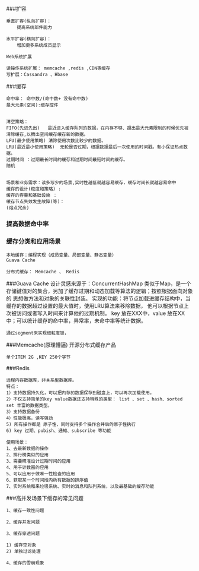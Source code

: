 ###扩容

    垂直扩容(纵向扩容)：
        提高系统部件能力
            
    水平扩容(横向扩容)：
        增加更多系统成员显示
    
    Web系统扩展
    
    读操作系统扩展： memcache ,redis ,CDN等缓存
    写扩展：Cassandra 、Hbase

###缓存
    
    命中率： 命中数/(命中数+ 没有命中数)
    最大元素(空间):缓存控件
    
    
    清空策略：
    FIFO(先进先出)   最近进入缓存队列的数据，在内存不够、超出最大元素限制的时候优先被清除缓存,以腾出空间缓存缓存新的数据。 
    LFU(最少使用策略) 清除使用次数比较少的数据。
    LRU(最近最小使用策略)  无轮是否过期，根据数据最后一次使用的时间戳。有小保证热点数据。
    过期时间 ：过期最长时间的缓存和过期时间最短时间的缓存。
    随机
    
    
    场景和业务需求：读多写少的场景,实时性越低就越容易缓存，缓存时间长就越容易命中
    缓存的设计(粒度和策略) : 
    缓存的容量和基础设施 ：
    缓存节点失效发生故障(等)： 
    (熔点冗余) 
    

### 提高数据命中率

### 缓存分类和应用场景

    本地缓存：编程实现（成员变量、局部变量、静态变量）
    Guava Cache 
    
    分布式缓存： Memcache 、 Redis

###Guava Cache
    设计灵感来源于：ConcurrentHashMap
    类似于Map，是一个存储键值对的集合，另加了缓存过期和动态加载等算法的逻辑；按照根据面向对象的
    思想做方法和对象的关联性封装。
    实现的功能：将节点加载进缓存结构中，当缓存的数据超过设置的最大值时，使用LRU算法来移除数据，
    他可以根据节点上次被访问或者写入时间来计算他的过期机制。
    key 放在XXX中，value 放在XX中；可以统计缓存的命中率，异常率，未命中率等统计数据。

    通过segment来实现细粒度锁，

###Memcache(原理懵逼)
    开源分布式缓存产品
    
    单个ITEM 2G ,KEY 250个字节

###Redis

    远程内存数据库，非关系型数据库。
    特点：
    1）支持数据持久化，可以把内存的数据保存到磁盘上，可以再次加载使用。
    2）不仅支持简单的key value数据还支持特殊的类型： list 、set 、hash、sorted set 丰富的数据类型。
    3）支持数据备份
    4）性能极高，读写强劲
    5) 所有操作都是 原子性，同时支持多个操作合并后的原子性执行
    6) key 过期、pubish、通知、subscribe 等功能
    
    使用场景：
    1、去最新数据的操作
    2、排行榜类似的应用
    3、需要精准设计过期时间的应用
    4、用于计数器的应用
    5、可以应用于做唯一性检查的应用
    6、获取某一个时间段内所有数据的排序值
    7、实时系统和来垃圾系统、实时的消息和队列系统，以及最基础的缓存功能

###高并发场景下缓存的常见问题

    1、缓存一致性问题
    
    2、缓存并发问题
    
    3、缓存穿透问题
    
    1) 缓存空对象
    2) 单独过滤处理
    
    4、缓存的雪崩现象


